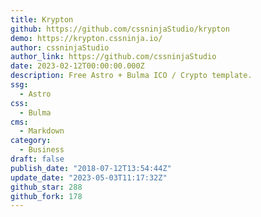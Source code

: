 ```yaml
---
title: Krypton
github: https://github.com/cssninjaStudio/krypton
demo: https://krypton.cssninja.io/
author: cssninjaStudio
author_link: https://github.com/cssninjaStudio
date: 2023-02-12T00:00:00.000Z
description: Free Astro + Bulma ICO / Crypto template.
ssg:
  - Astro
css:
  - Bulma
cms:
  - Markdown
category:
  - Business
draft: false
publish_date: "2018-07-12T13:54:44Z"
update_date: "2023-05-03T11:17:32Z"
github_star: 288
github_fork: 178
---
```

